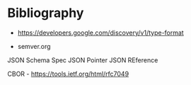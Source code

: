 Bibliography
============

- https://developers.google.com/discovery/v1/type-format


- semver.org

JSON Schema Spec
JSON Pointer
JSON REference

CBOR  - https://tools.ietf.org/html/rfc7049


